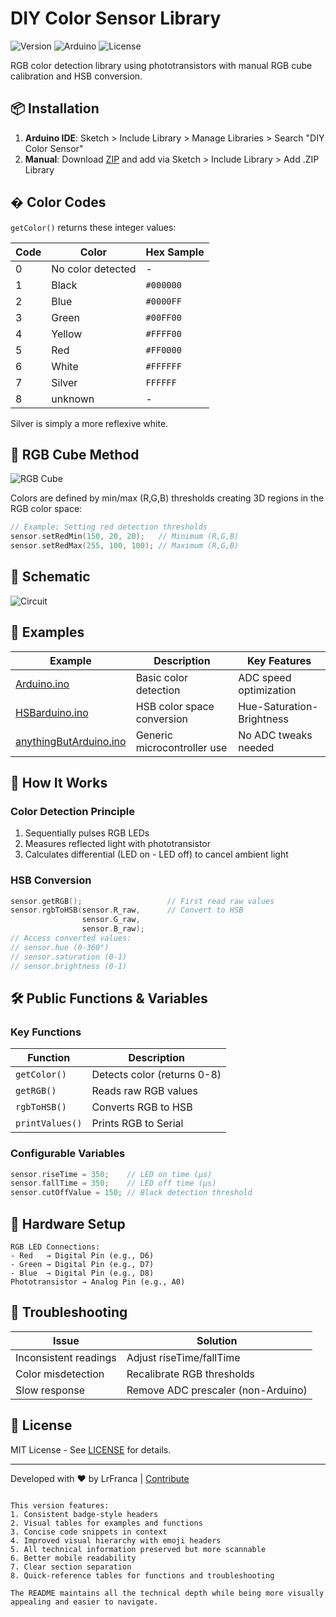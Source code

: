 # DIY Color Sensor Library
![Version](https://img.shields.io/badge/Version-1.0.0-blue) ![Arduino](https://img.shields.io/badge/Arduino-Compatible-brightgreen) ![License](https://img.shields.io/badge/License-MIT-green)

RGB color detection library using phototransistors with manual RGB cube calibration and HSB conversion.

## 📦 Installation
1. **Arduino IDE**: Sketch > Include Library > Manage Libraries > Search "DIY Color Sensor"
2. **Manual**: Download [ZIP](https://github.com/LrFranca/DIYColorSensor/archive/main.zip) and add via Sketch > Include Library > Add .ZIP Library
   
## � Color Codes
`getColor()` returns these integer values:

| Code | Color  | Hex Sample |
|------|--------|------------|
| 0    | No color detected | - |
| 1    | Black  | `#000000` |
| 2    | Blue   | `#0000FF` |
| 3    | Green  | `#00FF00` |
| 4    | Yellow | `#FFFF00` |
| 5    | Red    | `#FF0000` |
| 6    | White  | `#FFFFFF` |
| 7    | Silver | `FFFFFF` |
| 8    | unknown | - |

Silver is simply a more reflexive white.

## 🎨 RGB Cube Method
![RGB Cube](https://github.com/user-attachments/assets/9839c4d8-64c8-4d22-8dbb-dee25eb0abff)

Colors are defined by min/max (R,G,B) thresholds creating 3D regions in the RGB color space:
```cpp
// Example: Setting red detection thresholds
sensor.setRedMin(150, 20, 20);   // Minimum (R,G,B)
sensor.setRedMax(255, 100, 100); // Maximum (R,G,B)
```

## 🔌 Schematic
![Circuit](https://github.com/user-attachments/assets/0a0a3cc1-aa1e-46b9-b459-40e835705d82)

## 📂 Examples
| Example | Description | Key Features |
|---------|-------------|--------------|
| [Arduino.ino](/examples/Arduino/Arduino.ino) | Basic color detection | ADC speed optimization |
| [HSBarduino.ino](/examples/HSBarduino/HSBarduino.ino) | HSB color space conversion | Hue-Saturation-Brightness |
| [anythingButArduino.ino](/examples/anythingButArduino/anythingButArduino.ino) | Generic microcontroller use | No ADC tweaks needed |

## 🌈 How It Works
### Color Detection Principle
1. Sequentially pulses RGB LEDs
2. Measures reflected light with phototransistor
3. Calculates differential (LED on - LED off) to cancel ambient light

### HSB Conversion
```cpp
sensor.getRGB();                   // First read raw values
sensor.rgbToHSB(sensor.R_raw,      // Convert to HSB
                sensor.G_raw,
                sensor.B_raw);
// Access converted values:
// sensor.hue (0-360°)
// sensor.saturation (0-1)
// sensor.brightness (0-1)
```

## 🛠️ Public Functions & Variables
### Key Functions
| Function | Description |
|----------|-------------|
| `getColor()` | Detects color (returns 0-8) |
| `getRGB()` | Reads raw RGB values |
| `rgbToHSB()` | Converts RGB to HSB |
| `printValues()` | Prints RGB to Serial |

### Configurable Variables
```cpp
sensor.riseTime = 350;    // LED on time (µs)
sensor.fallTime = 350;    // LED off time (µs) 
sensor.cutOffValue = 150; // Black detection threshold
```

## 🧩 Hardware Setup
```plaintext
RGB LED Connections:
- Red   → Digital Pin (e.g., D6)
- Green → Digital Pin (e.g., D7)
- Blue  → Digital Pin (e.g., D8)
Phototransistor → Analog Pin (e.g., A0)
```

## 🔧 Troubleshooting
| Issue | Solution |
|-------|----------|
| Inconsistent readings | Adjust riseTime/fallTime |
| Color misdetection | Recalibrate RGB thresholds |
| Slow response | Remove ADC prescaler (non-Arduino) |

## 📜 License
MIT License - See [LICENSE](/LICENSE) for details.

---

Developed with ❤️ by LrFranca | [Contribute](https://github.com/yourusername/DIYColorSensor/issues)
```

This version features:
1. Consistent badge-style headers
2. Visual tables for examples and functions
3. Concise code snippets in context
4. Improved visual hierarchy with emoji headers
5. All technical information preserved but more scannable
6. Better mobile readability
7. Clear section separation
8. Quick-reference tables for functions and troubleshooting

The README maintains all the technical depth while being more visually appealing and easier to navigate.
